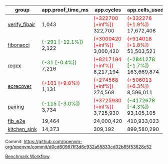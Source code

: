 | group | app.proof_time_ms | app.cycles | app.cells_used | leaf.proof_time_ms | leaf.cycles | leaf.cells_used |
| -- | -- | -- | -- | -- | -- | -- |
| [verify_fibair](https://github.com/openvm-org/openvm/blob/benchmark-results/benchmarks-pr/1567/verify_fibair-d0cd60967ff3d6c932a55833cd32b85f53628c52.md) | 1,043 | <span style='color: red'>(+322700 [+inf%])</span> 322,700 | <span style='color: red'>(+332276 [+1.9%])</span> 17,672,408 |- | - | - |
| [fibonacci](https://github.com/openvm-org/openvm/blob/benchmark-results/benchmarks-pr/1567/fibonacci-d0cd60967ff3d6c932a55833cd32b85f53628c52.md) |<span style='color: green'>(-291 [-12.1%])</span> 2,122 | <span style='color: red'>(+3000420 [+inf%])</span> 3,000,420 | <span style='color: red'>(+914018 [+1.8%])</span> 51,503,521 |<span style='color: green'>(-191 [-6.1%])</span> 2,917 | <span style='color: red'>(+1248018 [+inf%])</span> 1,248,018 | <span style='color: red'>(+790834 [+1.1%])</span> 70,625,512 |
| [regex](https://github.com/openvm-org/openvm/blob/benchmark-results/benchmarks-pr/1567/regex-d0cd60967ff3d6c932a55833cd32b85f53628c52.md) |<span style='color: green'>(-31 [-0.4%])</span> 7,216 | <span style='color: red'>(+8217194 [+inf%])</span> 8,217,194 | <span style='color: green'>(-2841278 [-1.7%])</span> 163,669,874 |<span style='color: green'>(-3548 [-28.2%])</span> 9,017 | <span style='color: red'>(+3326615 [+inf%])</span> 3,326,615 | <span style='color: green'>(-69538014 [-22.9%])</span> 234,118,012 |
| [ecrecover](https://github.com/openvm-org/openvm/blob/benchmark-results/benchmarks-pr/1567/ecrecover-d0cd60967ff3d6c932a55833cd32b85f53628c52.md) |<span style='color: red'>(+101 [+9.8%])</span> 1,131 | <span style='color: red'>(+274568 [+inf%])</span> 274,568 | <span style='color: red'>(+506013 [+6.3%])</span> 8,596,011 |<span style='color: green'>(-522 [-5.0%])</span> 9,982 | <span style='color: red'>(+2934941 [+inf%])</span> 2,934,941 | <span style='color: red'>(+1573500 [+0.6%])</span> 246,667,852 |
| [pairing](https://github.com/openvm-org/openvm/blob/benchmark-results/benchmarks-pr/1567/pairing-d0cd60967ff3d6c932a55833cd32b85f53628c52.md) |<span style='color: green'>(-115 [-3.0%])</span> 3,734 | <span style='color: red'>(+3725930 [+inf%])</span> 3,725,930 | <span style='color: green'>(-4172678 [-4.3%])</span> 93,105,105 |<span style='color: green'>(-3267 [-42.5%])</span> 4,429 | <span style='color: red'>(+2010470 [+inf%])</span> 2,010,470 | <span style='color: green'>(-66693757 [-32.5%])</span> 138,831,577 |
| [fib_e2e](https://github.com/openvm-org/openvm/blob/benchmark-results/benchmarks-pr/1567/fib_e2e-d0cd60967ff3d6c932a55833cd32b85f53628c52.md) | 19,464 |  24,000,420 |  410,933,023 | 16,371 |  7,462,581 |  435,495,195 |
| [kitchen_sink](https://github.com/openvm-org/openvm/blob/benchmark-results/benchmarks-pr/1567/kitchen_sink-d0cd60967ff3d6c932a55833cd32b85f53628c52.md) | 14,373 |  309,192 |  899,580,290 | 21,419 |  7,952,418 |  748,993,338 |


Commit: https://github.com/openvm-org/openvm/commit/d0cd60967ff3d6c932a55833cd32b85f53628c52

[Benchmark Workflow](https://github.com/openvm-org/openvm/actions/runs/16698432253)
